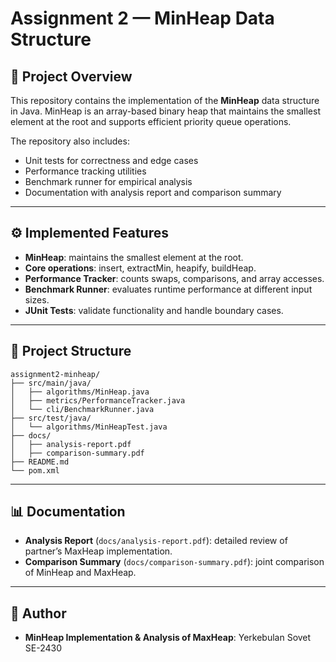 # Assignment 2 — MinHeap Data Structure

## 📌 Project Overview

This repository contains the implementation of the **MinHeap** data structure in Java.
MinHeap is an array-based binary heap that maintains the smallest element at the root and supports efficient priority queue operations.

The repository also includes:

* Unit tests for correctness and edge cases
* Performance tracking utilities
* Benchmark runner for empirical analysis
* Documentation with analysis report and comparison summary

---

## ⚙️ Implemented Features

* **MinHeap**: maintains the smallest element at the root.
* **Core operations**: insert, extractMin, heapify, buildHeap.
* **Performance Tracker**: counts swaps, comparisons, and array accesses.
* **Benchmark Runner**: evaluates runtime performance at different input sizes.
* **JUnit Tests**: validate functionality and handle boundary cases.

---

## 📂 Project Structure

```
assignment2-minheap/
├── src/main/java/
│   ├── algorithms/MinHeap.java
│   ├── metrics/PerformanceTracker.java
│   └── cli/BenchmarkRunner.java
├── src/test/java/
│   └── algorithms/MinHeapTest.java
├── docs/
│   ├── analysis-report.pdf
│   ├── comparison-summary.pdf
├── README.md
└── pom.xml
```

---

## 📊 Documentation

* **Analysis Report** (`docs/analysis-report.pdf`): detailed review of partner’s MaxHeap implementation.
* **Comparison Summary** (`docs/comparison-summary.pdf`): joint comparison of MinHeap and MaxHeap.

---

## 👥 Author

* **MinHeap Implementation & Analysis of MaxHeap**: Yerkebulan Sovet SE-2430
